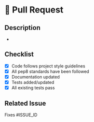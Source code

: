 # 📌 Pull Request

## Description
<!-- Briefly explain the purpose of this PR -->
- 

## Checklist
- [x] Code follows project style guidelines
- [x] All pep8 standards have been followed
- [x] Documentation updated
- [x] Tests added/updated
- [x] All existing tests pass

## Related Issue
<!-- Link any related issue -->
Fixes #ISSUE_ID
